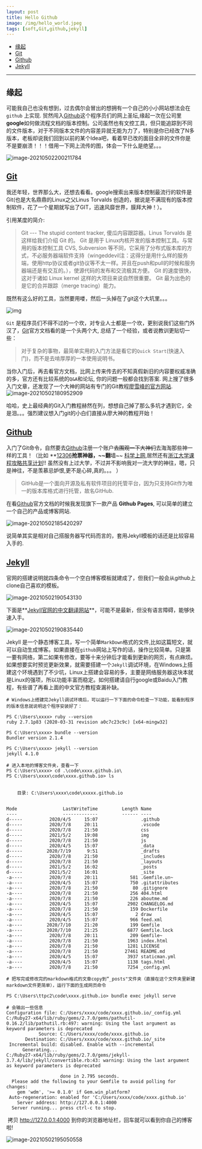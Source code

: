 ```yaml
---
layout: post
title: Hello Github
image: /img/hello_world.jpeg
tags: [soft,Git,github,jekyll]
---
```




- [缘起](#缘起)
- [Git](#git)
- [Github](#github)
- [Jekyll](#jekyll)

---

## 缘起

可能我自己也没有想到，过去偶尔会冒出的想拥有一个自己的小小网站想法会在`github` 上实现. 贸然闯入[Github](https://github.com/)这个程序员们的网上圣坛,缘起一次在公司里 **google**如何做流程文档的版本控制。公司虽然也有文控工具，但只能追踪到不同的文件版本，对于不同版本文件的内容差异就无能为力了，特别是你已经改了N多版本，老板却说我们回到以前的某个Idea吧，看着早已改的面目全非的文件你是不是要崩溃！！！借用一下网上流传的图，体会一下什么是绝望。。。

![image-20210502200211784](../img/image-20210502200211784.png)

## [Git](https://git-scm.com/)

我还年轻，世界那么大，还想去看看。google搜索出来版本控制最流行的软件是Git(也是大名鼎鼎的Linux之父Linus Torvalds 创造的，据说是不满现有的版本控制软件，花了一个星期就写出了GIT，迅速风靡世界，膜拜大神！）。

引用某度的简介:

>Git --- The stupid content tracker, 傻瓜内容跟踪器。Linus Torvalds 是这样给我们介绍 Git 的。
Git 是用于 Linux内核开发的版本控制工具。与常用的版本控制工具 CVS, Subversion 等不同，它采用了分布式版本库的方式，不必服务器端软件支持（wingeddevil注：这得分是用什么样的服务端，使用http协议或者git协议等不太一样。并且在push和pull的时候和服务器端还是有交互的。），使源代码的发布和交流极其方便。 Git 的速度很快，这对于诸如 Linux kernel 这样的大项目来说自然很重要。 Git 最为出色的是它的合并跟踪（merge tracing）能力。

既然有这么好的工具，当然要用喽，然后一头掉在了git这个大坑里。。。

![img](../img/u=1558113336,1464041896&fm=26&gp=0.jpg)

`Git` 是程序员们不得不过的一个坎，对专业人士都是一个坎，更别说我们这些门外汉了，[Git](https://git-scm.com/)官方文档看的是一个头两个大, 总结了一个经验，或者说教训更贴切一些：

> 对于复杂的事物，最简单实用的入门方法是看它的`Quick Start`(快速入门)，而不是去啃厚厚的一本使用说明书。

当你入门后，再去看官方文档，比网上传来传去的不知真假新旧的内容要权威准确的多，官方还有比较系统的`Q&A`和论坛, 你的问题一般都会找到答案. 网上搜了很多入门文章，还发现了一个大神的网站有专门的Git教程[廖雪峰的官方网站](https://www.liaoxuefeng.com/).![image-20210502180952909](../img/image-20210502180952909.png)

哈哈，史上最经典的Git入门教程赫然在列，想想自己掉了那么多坑才遇到它，全是泪。。。强烈建议想入门git的小白们直接从廖大神的教程开始！



## [Github](https://github.com/)

入门了Git命令，自然要去[Github](https://github.com/)注册一个账户~~去围观一下大神们~~去海淘那些神一样的工具！（比如 **[12306](https://github.com/testerSunshine/12306)**抢票神器，~~翻**墙~~ [科学上网](https://github.com/bannedbook/fanqiang),居然还有[浙江大学课程攻略共享计划](https://github.com/QSCTech/zju-icicles)!! 虽然没有上过大学，不过并不影响我对一流大学的神往，嗯，只是神往，不是羡慕忌妒恨,更不是心碎,真的。。。 ）

>GitHub是一个面向开源及私有软件项目的托管平台，因为只支持Git作为唯一的版本库格式进行托管，故名GitHub. 

在看[Github](https://github.com/)官方文档的时候我发现旗下一款产品 **Github Pages**, 可以简单的建立一个自己的产品或博客网站.

![image-20210502185420297](../img/image-20210502185420297.png)



说简单其实是相对自己搭服务器写代码而言的，套用Jekyll模板的话还是比较容易入手的.

## [Jekyll](https://jekyllrb.com/)

官网的搭建说明就四条命令一个空白博客模板就建成了，但我们一般会从github上clone自己喜欢的模板。

![image-20210502190543130](../img/image-20210502190543130.png)

下面是**[Jekyll官网的中文翻译网站](http://jekyllcn.com/)**，可能不是最新，但没有语言障碍，能够快速入手。

![image-20210502190835440](../img/image-20210502190835440.png)



Jekyll 是一个静态博客工具，写一个简单`MarkDown`格式的文件,比如这篇短文，就可以自动生成博客。如果直接在`github`网站上写作的话，操作比较简单。只是第一要有网络，第二如果有修改，要等十来分钟后才能看到更新的网页，有点麻烦。如果想要实时预览更新效果，就需要搭建一个`Jekyll`调试环境，在Windows上搭建这个环境遇到了不少坑，Linux上搭建会容易的多，主要是网络服务器这块本就是Linux的强项，所以功能丰富而稳定。如何搭建请自行google或Baidu入门教程，有些谱了再看上面的中文官方教程查漏补缺。

```
# Windows上搭建完Jekyll调试环境后，可以运行一下下面的命令检查一下功能，能看到程序的版本信息就说明这个程序安装好了：

PS C:\Users\xxxx> ruby --version
ruby 2.7.1p83 (2020-03-31 revision a0c7c23c9c) [x64-mingw32]

PS C:\Users\xxxx> bundle --version
Bundler version 2.1.4

PS C:\Users\xxxx> jekyll --version
jekyll 4.1.0

# 进入本地的博客文件夹，查看一下
PS C:\Users\xxxx> cd .\code\xxxx.github.io\
PS C:\Users\xxxx\code\xxxx.github.io> ls


    目录: C:\Users\xxxx\code\xxxxx.github.io


Mode                 LastWriteTime         Length Name
----                 -------------         ------ ----
d-----          2020/4/5     15:07                .github
d-----          2020/7/8     20:11                .vscode
d-----          2020/7/8     21:50                css
d-----          2021/5/2     19:08                img
d-----          2020/7/8     21:50                js
d-----          2020/4/5     15:07                _data
d-----         2020/7/19      9:51                _drafts
d-----          2020/7/8     21:50                _includes
d-----          2020/7/8     21:50                _layouts
d-----          2021/5/2     16:02                _posts
d-----          2021/5/2     16:01                _site
-a----          2020/7/8     20:11            581 .Gemfile.un~
-a----          2020/4/5     15:07            750 .gitattributes
-a----          2020/7/8     21:50             80 .gitignore
-a----          2020/7/8     21:50            256 404.html
-a----          2020/7/8     21:50            226 aboutme.md
-a----          2020/4/5     15:07           2902 CHANGELOG.md
-a----          2020/7/8     21:50            159 Dockerfile
-a----          2020/4/5     15:07              2 draw
-a----          2020/4/5     15:07            966 feed.xml
-a----         2020/7/10     21:20            199 Gemfile
-a----         2020/7/10     21:25           6877 Gemfile.lock
-a----          2020/7/8     20:11            209 Gemfile~
-a----          2020/7/8     21:50           1963 index.html
-a----          2020/7/8     21:50           1281 LICENSE
-a----          2020/7/8     21:50          27461 README.md
-a----          2020/4/5     15:07           3937 staticman.yml
-a----          2020/4/5     15:07           1138 tags.html
-a----          2020/7/8     21:50           7254 _config.yml

# 把写完或修改完的markdown格式的文章copy到“_posts"文件夹（直接在这个文件夹里新建markdown文件更简单），运行下面的生成网页命令

PS C:\Users\ttpc2\code\xxxx.github.io> bundle exec jekyll serve

# 会输出一些信息
Configuration file: C:/Users/xxxx/code/xxxx.github.io/_config.yml
C:/Ruby27-x64/lib/ruby/gems/2.7.0/gems/pathutil-0.16.2/lib/pathutil.rb:497: warning: Using the last argument as keyword parameters is deprecated
            Source: C:/Users/xxxx/code/xxxx.github.io
       Destination: C:/Users/xxxx/code/xxxx.github.io/_site
 Incremental build: disabled. Enable with --incremental
      Generating...
C:/Ruby27-x64/lib/ruby/gems/2.7.0/gems/jekyll-3.7.4/lib/jekyll/convertible.rb:43: warning: Using the last argument as keyword parameters is deprecated

                    done in 2.795 seconds.
  Please add the following to your Gemfile to avoid polling for changes:
    gem 'wdm', '>= 0.1.0' if Gem.win_platform?
 Auto-regeneration: enabled for 'C:/Users/xxxx/code/xxxx.github.io'
    Server address: http://127.0.0.1:4000
  Server running... press ctrl-c to stop.
```

​    拷贝 <http://127.0.0.1:4000> 到你的浏览器地址栏，回车就可以看到你自己的博客啦!

![image-20210502195050558](../img/image-20210502195050558.png)





